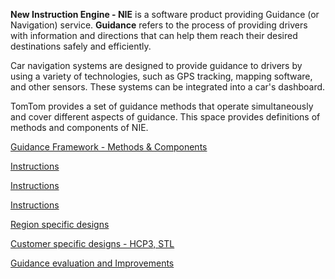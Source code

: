**New Instruction Engine - NIE** is a software product providing Guidance (or Navigation) service. **Guidance** refers to the process of providing drivers with information and directions that can help them reach their desired destinations safely and efficiently.

Car navigation systems are designed to provide guidance to drivers by using a variety of technologies, such as GPS tracking, mapping software, and other sensors. These systems can be integrated into a car's dashboard.

TomTom provides a set of guidance methods that operate simultaneously and cover different aspects of guidance. This space provides definitions of methods and components of NIE.

[Guidance Framework - Methods & Components](./Guidance%20evaluation%20and%20Improvements/Guidance_evaluation_and_Improvements.html)

[Instructions](Instructions.html)

[Instructions](Instructions/Instructions.html)

[Instructions](Instructions/Instructions.md)

[Region specific designs](./Region%20specific%20designs/Region_specific_designs.md)

[Customer specific designs - HCP3, STL](./Customer%20specific%20designs%20-%20HCP3,%20STL/Customer_specific_designs_HCP3,STL.md)

[Guidance evaluation and Improvements](./Guidance%20evaluation%20and%20Improvements/Guidance_evaluation_and_Improvements.md)

